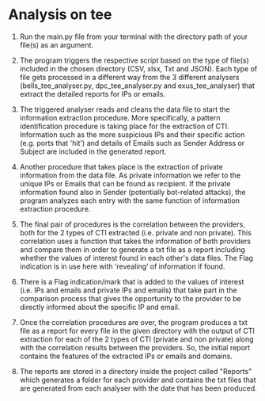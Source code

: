 
# Analysis on tee

1) Run the main.py file from your terminal with the directory path of your file(s) as an argument.

2) The program triggers the respective script based on the type of file(s) included in the chosen directory (CSV, xlsx, Txt and JSON). Each type of file gets processed in a different way from the 3 different analysers (bells_tee_analyser.py, dpc_tee_analyser.py and exus_tee_analyser) that extract the detailed reports for IPs or emails.

3) The triggered analyser reads and cleans the data file to start the information extraction procedure. More specifically, a pattern identification procedure is taking place for the extraction of CTI. Information such as the more suspicious IPs and their specific action (e.g. ports that 'hit') and details of Emails such as Sender Address or Subject are included in the generated report.

4) Another procedure that takes place is the extraction of private information from the data file. As private information we refer to the unique IPs or Emails that can be found as recipient. If the private information found also in Sender (potentially bot-related attacks), the program analyzes each entry with the same function of information extraction procedure.

5) The final pair of procedures is the correlation between the providers, both for the 2 types of CTI extracted (i.e. private and non private). This correlation uses a function that takes the information of both providers and compare them in order to generate a txt file as a report including whether the values of interest found in each other's data files. The Flag indication is in use here with ‘revealing’ of information if found.

6) There is a Flag indication/mark that is added to the values of interest (i.e. IPs and emails and private IPs and emails) that take part in the comparison process that gives the opportunity to the provider to be directly informed about the specific IP and email.

7) Once the correlation procedures are over, the program produces a txt file as a report for every file in the given directory with the output of CTI extraction for each of the 2 types of CTI (private and non private) along with the correlation results between the providers. So, the initial report contains the features of the extracted IPs or emails and domains.

8) The reports are stored in a directory inside the project called "Reports" which generates a folder for each provider and contains the txt files that are generated from each analyser with the date that has been produced.
